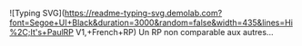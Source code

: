 ![Typing SVG](https://readme-typing-svg.demolab.com?font=Segoe+UI+Black&duration=3000&random=false&width=435&lines=Hi%2C;It's+PaulRP V1,+French+RP)
Un RP non comparable aux autres...
